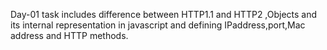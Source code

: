 Day-01 task includes difference between HTTP1.1 and HTTP2 ,Objects and its internal representation in javascript and defining IPaddress,port,Mac address and HTTP methods.